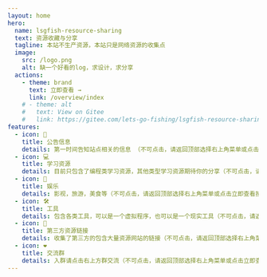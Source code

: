 ```yaml
---
layout: home
hero:
  name: lsgfish-resource-sharing
  text: 资源收藏与分享
  tagline: 本站不生产资源，本站只是网络资源的收集点
  image:
    src: /logo.png
    alt: 缺一个好看的log，求设计，求分享
  actions:
    - theme: brand
      text: 立即查看 →
      link: /overview/index
    # - theme: alt
    #   text: View on Gitee
    #   link: https://gitee.com/lets-go-fishing/lsgfish-resource-sharing
features:
  - icon: 📃
    title: 公告信息
    details: 第一时间告知站点相关的信息 （不可点击，请返回顶部选择右上角菜单或点击立即查看按钮进入总览页面）
  - icon: 💻
    title: 学习资源
    details: 目前只包含了编程类学习资源，其他类型学习资源期待你的分享（不可点击，请返回顶部选择右上角菜单或点击立即查看按钮进入总览页面）
  - icon: 📱
    title: 娱乐
    details: 影视，旅游，美食等（不可点击，请返回顶部选择右上角菜单或点击立即查看按钮进入总览页面）
  - icon: 🛠️
    title: 工具
    details: 包含各类工具，可以是一个虚拟程序，也可以是一个现实工具（不可点击，请返回顶部选择右上角菜单或点击立即查看按钮进入总览页面）
  - icon: 📒
    title: 第三方资源链接
    details: 收集了第三方的包含大量资源网站的链接（不可点击，请返回顶部选择右上角菜单或点击立即查看按钮进入总览页面）
  - icon: ❤️
    title: 交流群
    details: 入群请点击右上方群交流（不可点击，请返回顶部选择右上角菜单或点击立即查看按钮进入总览页面）
---
```

